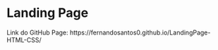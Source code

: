 # Landing Page 
<p>Link do GitHub Page: https://fernandosantos0.github.io/LandingPage-HTML-CSS/</p>

